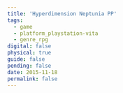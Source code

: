 ```yaml
---
title: 'Hyperdimension Neptunia PP'
tags:
  - game
  - platform_playstation-vita
  - genre_rpg
digital: false
physical: true
guide: false
pending: false
date: 2015-11-18
permalink: false
---
```

